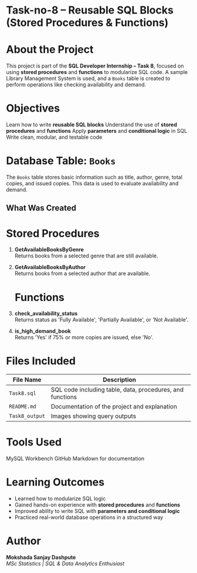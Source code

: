 # Task-no-8 – Reusable SQL Blocks (Stored Procedures & Functions)

# About the Project
This project is part of the **SQL Developer Internship – Task 8**, focused on using **stored procedures** and **functions** to modularize SQL code. 
A sample Library Management System is used, and a `Books` table is created to perform operations like checking availability and demand.

# Objectives

 Learn how to write **reusable SQL blocks**
 Understand the use of **stored procedures** and **functions**
 Apply **parameters** and **conditional logic** in SQL
 Write clean, modular, and testable code

# Database Table: `Books`
The `Books` table stores basic information such as title, author, genre, total copies, and issued copies. This data is used to evaluate availability and demand.

## What Was Created

# Stored Procedures
1. **GetAvailableBooksByGenre**  
    Returns books from a selected genre that are still available.

2. **GetAvailableBooksByAuthor**  
    Returns books from a selected author that are available.

   # Functions
1. **check_availability_status**  
    Returns status as 'Fully Available', 'Partially Available', or 'Not Available'.

2. **is_high_demand_book**  
    Returns 'Yes' if 75% or more copies are issued, else 'No'.


# Files Included

| File Name        | Description                                               |
|------------------|-----------------------------------------------------------|
| `Task8.sql`      | SQL code including table, data, procedures, and functions |
| `README.md`      | Documentation of the project and explanation              |
| `Task8_output`   | Images showing query outputs                              |

# Tools Used

 MySQL Workbench
 GitHub
 Markdown for documentation

# Learning Outcomes

- Learned how to modularize SQL logic
- Gained hands-on experience with **stored procedures** and **functions**
- Improved ability to write SQL with **parameters and conditional logic**
- Practiced real-world database operations in a structured way

# Author

**Mokshada Sanjay Dashpute**  
*MSc Statistics | SQL & Data Analytics Enthusiast*

